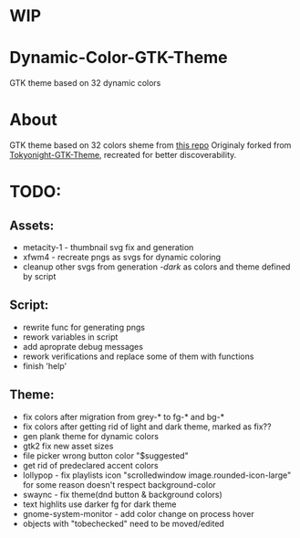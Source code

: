 # WIP

# Dynamic-Color-GTK-Theme
GTK theme based on 32 dynamic colors 

# About
GTK theme based on 32 colors sheme from [this repo](https://github.com/id3v1669/32based-color-shemes)
Originaly forked from [Tokyonight-GTK-Theme](https://github.com/Fausto-Korpsvart/Tokyonight-GTK-Theme), recreated for better discoverability.

# TODO:
## Assets:
* metacity-1 - thumbnail svg fix and generation
* xfwm4 - recreate pngs as svgs for dynamic coloring
* cleanup other svgs from generation *-dark* as colors and theme defined by script
## Script:
* rewrite func for generating pngs
* rework variables in script
* add aproprate debug messages
* rework verifications and replace some of them with functions
* finish 'help'
## Theme:
* fix colors after migration from grey-* to fg-* and bg-*
* fix colors after getting rid of light and dark theme, marked as fix??
* gen plank theme for dynamic colors
* gtk2 fix new asset sizes
* file picker wrong button color "$suggested"
* get rid of predeclared accent colors
* lollypop - fix playlists icon "scrolledwindow image.rounded-icon-large" for some reason doesn't respect background-color
* swaync - fix theme(dnd button & background colors)
* text highlits use darker fg for dark theme
* gnome-system-monitor - add color change on process hover
* objects with "tobechecked" need to be moved/edited
